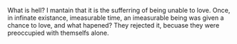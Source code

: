 What is hell?
I mantain that it is the sufferring of being unable to love.
Once, in infinate existance, imeasurable time, an imeasurable being was given a chance to love, and what hapened?
They rejected it, becuase they were preoccupied with themselfs alone.
